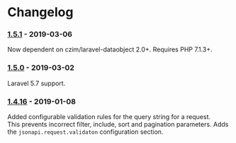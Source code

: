 # Changelog

### [1.5.1] - 2019-03-06

Now dependent on czim/laravel-dataobject 2.0+.
Requires PHP 7.1.3+.

### [1.5.0] - 2019-03-02

Laravel 5.7 support.

### [1.4.16] - 2019-01-08

Added configurable validation rules for the query string for a request.  
This prevents incorrect filter, include, sort and pagination parameters.
Adds the `jsonapi.request.validaton` configuration section. 

[1.5.1]: https://github.com/czim/laravel-jsonapi/compare/1.5.0...1.5.1
[1.5.0]: https://github.com/czim/laravel-jsonapi/compare/1.4.16...1.5.0

[1.4.16]: https://github.com/czim/laravel-jsonapi/compare/1.4.15...1.4.16
